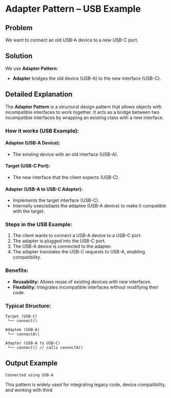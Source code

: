 # Adapter Pattern – USB Example

## Problem
We want to connect an old USB-A device to a new USB-C port.

## Solution
We use **Adapter Pattern**:
- **Adapter** bridges the old device (USB-A) to the new interface (USB-C).

## Detailed Explanation

The **Adapter Pattern** is a structural design pattern that allows objects with incompatible interfaces to work together. It acts as a bridge between two incompatible interfaces by wrapping an existing class with a new interface.

### How it works (USB Example):

#### Adaptee (USB-A Device):
- The existing device with an old interface (USB-A).

#### Target (USB-C Port):
- The new interface that the client expects (USB-C).

#### Adapter (USB-A to USB-C Adapter):
- Implements the target interface (USB-C).
- Internally uses/adapts the adaptee (USB-A device) to make it compatible with the target.

### Steps in the USB Example:
1. The client wants to connect a USB-A device to a USB-C port.
2. The adapter is plugged into the USB-C port.
3. The USB-A device is connected to the adapter.
4. The adapter translates the USB-C requests to USB-A, enabling compatibility.

### Benefits:
- **Reusability:** Allows reuse of existing devices with new interfaces.
- **Flexibility:** Integrates incompatible interfaces without modifying their code.

### Typical Structure:
```
Target (USB-C)
 └── connect()

Adaptee (USB-A)
 └── connectA()

Adapter (USB-A to USB-C)
 └── connect() // calls connectA()
```

## Output Example
```
Connected using USB-A
```

This pattern is widely used for integrating legacy code, device compatibility, and working with third